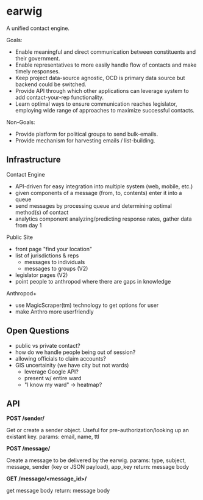 earwig
======

A unified contact engine.

Goals:

* Enable meaningful and direct communication between constituents and their government.
* Enable representatives to more easily handle flow of contacts and make timely responses.
* Keep project data-source agnostic, OCD is primary data source but backend could be switched.
* Provide API through which other applications can leverage system to add contact-your-rep functionality.
* Learn optimal ways to ensure communication reaches legislator, employing wide range of approaches to maximize successful contacts.

Non-Goals:

* Provide platform for political groups to send bulk-emails.
* Provide mechanism for harvesting emails / list-building.

Infrastructure
--------------

Contact Engine

* API-driven for easy integration into multiple system (web, mobile, etc.)
* given components of a message (from, to, contents) enter it into a queue
* send messages by processing queue and determining optimal method(s) of contact
* analytics component analyzing/predicting response rates, gather data from day 1

Public Site

* front page "find your location"
* list of jurisdictions & reps
    * messages to individuals
    * messages to groups (V2)
* legislator pages (V2)
* point people to anthropod where there are gaps in knowledge

Anthropod+

* use MagicScraper(tm) technology to get options for user
* make Anthro more userfriendly

Open Questions
--------------

* public vs private contact?
* how do we handle people being out of session?
* allowing officials to claim accounts?
* GIS uncertainity (we have city but not wards)
    * leverage Google API?
    * present w/ entire ward
    * "I know my ward" -> heatmap?

API
---
**POST /sender/**

Get or create a sender object.  Useful for pre-authorization/looking up an existant key.
params: email, name, ttl

**POST /message/**

Create a message to be delivered by the earwig.
params: type, subject, message, sender (key or JSON payload), app_key
return: message body

**GET /message/<message_id>/**

get message body
return: message body
